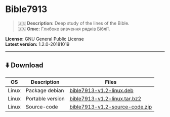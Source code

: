 # Bible7913
> :us: **Description:** Deep study of the lines of the Bible.<br>
> :ukraine: **Опис:** Глибоке вивчення рядків Біблії.

**License:** GNU General Public License<br>
**Latest version:** 1.2.0-20181019
<hr>

## :arrow_down: Download
| OS | Description | Files |
| ---------------- | ---------------- | ---------------- |
| Linux | Package debian | [bible7913-v1.2-linux.deb](https://github.com/Mish7913/Bible7913/raw/master/releases/bible7913-v1.2-linux.deb)|
| Linux | Portable version  |[bible7913-v1.2-linux.tar.bz2](https://github.com/Mish7913/Bible7913/raw/master/releases/bible7913-v1.2-linux.tar.bz2)|
| Linux | Source-code | [bible7913-v1.2-source-code.zip](https://github.com/Mish7913/Bible7913/archive/master/releases/bible7913-v1.2-source-code.zip)|
